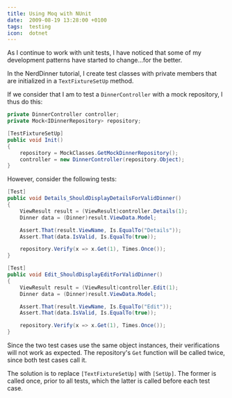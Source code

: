 ```yaml
---
title: Using Moq with NUnit
date:  2009-08-19 13:28:00 +0100
tags:  testing
icon:  dotnet
---
```


As I continue to work with unit tests, I have noticed that some of my development patterns have started to change...for the better.

In the NerdDinner tutorial, I create test classes with private members that are initialized in a `TextFixtureSetUp` method. 

If we consider that I am to test a `DinnerController` with a mock repository, I thus do this:

```csharp
private DinnerController controller;
private Mock<IDinnerRepository> repository;

[TestFixtureSetUp]
public void Init()
{
    repository = MockClasses.GetMockDinnerRepository();
    controller = new DinnerController(repository.Object);
}
```

However, consider the following tests:

```csharp
[Test]
public void Details_ShouldDisplayDetailsForValidDinner()
{
    ViewResult result = (ViewResult)controller.Details(1);
    Dinner data = (Dinner)result.ViewData.Model;

    Assert.That(result.ViewName, Is.EqualTo("Details"));
    Assert.That(data.IsValid, Is.EqualTo(true));

    repository.Verify(x => x.Get(1), Times.Once());
}

[Test]
public void Edit_ShouldDisplayEditForValidDinner()
{
    ViewResult result = (ViewResult)controller.Edit(1);
    Dinner data = (Dinner)result.ViewData.Model;

    Assert.That(result.ViewName, Is.EqualTo("Edit"));
    Assert.That(data.IsValid, Is.EqualTo(true));

    repository.Verify(x => x.Get(1), Times.Once());
}
```

Since the two test cases use the same object instances, their verifications will not work as expected. The repository's `Get` function will be called twice, since both test cases call it.

The solution is to replace `[TextFixtureSetUp]` with `[SetUp]`. The former is called once, prior to all tests, which the latter is called before each test case.